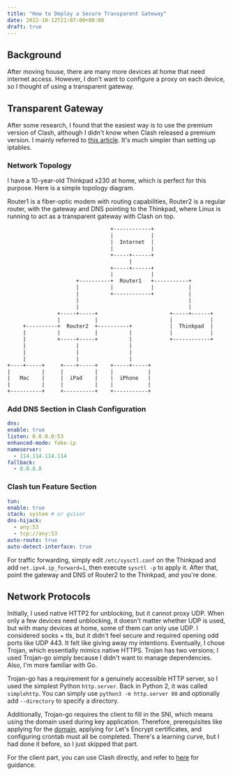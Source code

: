 ```yaml
---
title: "How to Deploy a Secure Transparent Gateway"
date: 2022-10-12T21:07:00+08:00
draft: true
---
```


## Background

After moving house, there are many more devices at home that need internet access. However, I don't want to configure a proxy on each device, so I thought of using a transparent gateway.

## Transparent Gateway

After some research, I found that the easiest way is to use the premium version of Clash, although I didn't know when Clash released a premium version. I mainly referred to [this article](https://www.cfmem.com/2022/05/clash.html). It's much simpler than setting up iptables.

### Network Topology

I have a 10-year-old Thinkpad x230 at home, which is perfect for this purpose. Here is a simple topology diagram.

Router1 is a fiber-optic modem with routing capabilities, Router2 is a regular router, with the gateway and DNS pointing to the Thinkpad, where Linux is running to act as a transparent gateway with Clash on top.

```txt
                                 +------------+
                                 |            |
                                 |  Internet  |
                                 |            |
                                 +-----+------+
                                       |
                                 +-----+------+
                                 |            |
                      +----------+  Router1   +-----------+
                      |          |            |           |
                      |          +------------+           |
                      |                                   |
                      |                                   |
                +-----+-----+                       +-----+------+
                |           |                       |            |
     +----------+  Router2  +----------+            |  Thinkpad  |
     |          |           |          |            |            |
     |          +-----+-----+          |            +------------+
     |                |                |
     |                |                |
     |                |                |
+----+-----+     +----+-----+    +-----+-----+
|          |     |          |    |           |
|   Mac    |     |  iPad    |    |  iPhone   |
|          |     |          |    |           |
+----------+     +----------+    +-----------+
```

### Add DNS Section in Clash Configuration

```yaml
dns:
enable: true
listen: 0.0.0.0:53
enhanced-mode: fake-ip
nameserver:
  - 114.114.114.114
fallback:
  - 8.8.8.8
```

### Clash tun Feature Section

```yaml
tun:
enable: true
stack: system # or gvisor
dns-hijack:
  - any:53
  - tcp://any:53
auto-route: true
auto-detect-interface: true
```

For traffic forwarding, simply edit `/etc/sysctl.conf` on the Thinkpad and add `net.ipv4.ip_forward=1`, then execute `sysctl -p` to apply it. After that, point the gateway and DNS of Router2 to the Thinkpad, and you're done.

## Network Protocols

Initially, I used native HTTP2 for unblocking, but it cannot proxy UDP. When only a few devices need unblocking, it doesn't matter whether UDP is used, but with many devices at home, some of them can only use UDP. I considered socks + tls, but it didn't feel secure and required opening odd ports like UDP 443. It felt like giving away my intentions. Eventually, I chose Trojan, which essentially mimics native HTTPS. Trojan has two versions; I used Trojan-go simply because I didn't want to manage dependencies. Also, I'm more familiar with Go.

Trojan-go has a requirement for a genuinely accessible HTTP server, so I used the simplest Python `http.server`. Back in Python 2, it was called `simplehttp`. You can simply use `python3 -m http.server 80` and optionally add `--directory` to specify a directory.

Additionally, Trojan-go requires the client to fill in the SNI, which means using the domain used during key application. Therefore, prerequisites like applying for the [domain](https://github.com/haoel/haoel.github.io), applying for Let's Encrypt certificates, and configuring crontab must all be completed. There's a learning curve, but I had done it before, so I just skipped that part.

For the client part, you can use Clash directly, and refer to [here](https://github.com/Dreamacro/clash/wiki/configuration) for guidance.